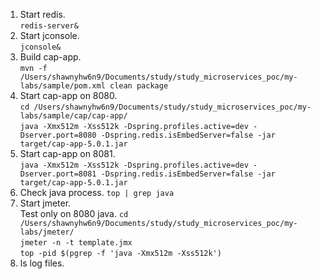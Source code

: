 1. Start redis.  
`redis-server&`  
2. Start jconsole.  
`jconsole&`  
3. Build cap-app.  
`mvn -f /Users/shawnyhw6n9/Documents/study/study_microservices_poc/my-labs/sample/pom.xml clean package`  
4. Start cap-app on 8080.  
`cd /Users/shawnyhw6n9/Documents/study/study_microservices_poc/my-labs/sample/cap/cap-app/`  
`java -Xmx512m -Xss512k -Dspring.profiles.active=dev -Dserver.port=8080 -Dspring.redis.isEmbedServer=false -jar target/cap-app-5.0.1.jar`  
5. Start cap-app on 8081.  
`java -Xmx512m -Xss512k -Dspring.profiles.active=dev -Dserver.port=8081 -Dspring.redis.isEmbedServer=false -jar target/cap-app-5.0.1.jar`   
6. Check java process.
`top | grep java`  
7. Start jmeter.  
Test only on 8080 java.
`cd /Users/shawnyhw6n9/Documents/study/study_microservices_poc/my-labs/jmeter/`  
`jmeter -n -t template.jmx`  
`top -pid $(pgrep -f 'java -Xmx512m -Xss512k')`  
8. ls log files.  